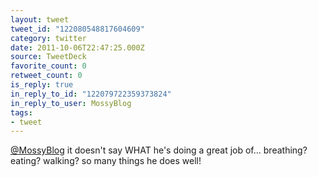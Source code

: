 ```yaml
---
layout: tweet
tweet_id: "122080548817604609"
category: twitter
date: 2011-10-06T22:47:25.000Z
source: TweetDeck
favorite_count: 0
retweet_count: 0
is_reply: true
in_reply_to_id: "122079722359373824"
in_reply_to_user: MossyBlog
tags:
- tweet
---
```


[@MossyBlog](https://twitter.com/@MossyBlog) it doesn't say WHAT he's doing a great job of... breathing? eating? walking? so many things he does well!
